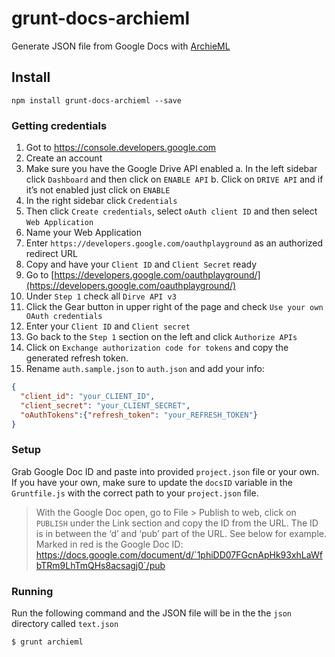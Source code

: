 # grunt-docs-archieml
Generate JSON file from Google Docs with [ArchieML](http://archieml.org/)

## Install
```
npm install grunt-docs-archieml --save
```

### Getting credentials
1. Got to https://console.developers.google.com
2. Create an account
3. Make sure you have the Google Drive API enabled
a. In the left sidebar click `Dashboard` and then click on `ENABLE API`
b. Click on `DRIVE API` and if it’s not enabled just click on `ENABLE`
4. In the right sidebar click `Credentials`
5. Then click `Create credentials`, select `oAuth client ID` and then select `Web Application`
6. Name your Web Application
7. Enter `https://developers.google.com/oauthplayground` as an authorized redirect URL
8. Copy and have your `Client ID` and `Client Secret` ready
9. Go to [https://developers.google.com/oauthplayground/](https://developers.google.com/oauthplayground/)
10. Under `Step 1` check all `Dirve API v3`
11. Click the Gear button in upper right of the page and check `Use your own OAuth credentials`
12. Enter your `Client ID` and `Client secret`
13. Go back to the `Step 1` section on the left and click `Authorize APIs`
14. Click on `Exchange authorization code for tokens` and copy the generated refresh token.
15. Rename `auth.sample.json` to `auth.json` and add your info:
```json
{
  "client_id": "your_CLIENT_ID",
  "client_secret": "your_CLIENT_SECRET",
  "oAuthTokens":{"refresh_token": "your_REFRESH_TOKEN"}
} 
```

### Setup
Grab Google Doc ID and paste into provided `project.json` file or your own. If you have your own, make sure to update the `docsID` variable in the `Gruntfile.js` with the correct path to your `project.json` file.
>With the Google Doc open, go to File > Publish to web, click on `PUBLISH` under the Link section and copy the ID from the URL. The ID is in between the ‘d’ and ‘pub’ part of the URL. See below for example. Marked in red is the Google Doc ID:
https://docs.google.com/document/d/`1phiDD07FGcnApHk93xhLaWfbTRm9LhTmQHs8acsagj0`/pub 

### Running
Run the following command and the JSON file will be in the the `json` directory called `text.json`
```
$ grunt archieml
```